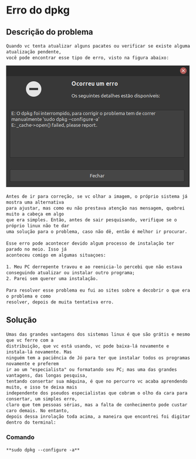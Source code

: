 # Erro do dpkg

## Descrição do problema

    Quando vc tenta atualizar alguns pacates ou verificar se existe alguma atualização pendente, 
    você pode encontrar esse tipo de erro, visto na figura abaixo:

![Imagen DPKG](./dpkg.png)

    Antes de ir para correção, se vc olhar a imagem, o próprio sistema já mostra uma alternativa 
    para ajustar, mas como eu não prestava atenção nas mensagem, quebrei muito a cabeça em algo 
    que era simples. Então, antes de sair pesquisando, verifique se o próprio linux não te dar 
    uma solução para o problema, caso não dê, então é melhor ir procurar.

    Esse erro pode acontecer devido algum processo de instalação ter parado no meio. Isso já 
    aconteceu comigo em algumas situaçoes:

    1. Meu PC derrepente travou e ao reenicia-lo percebi que não estava conseguindo atualizar ou instalar outro programa;
    2. Parei sem querer uma instalação.

    Para resolver esse problema eu fui ao sites sobre e decobrir o que era o problema e como 
    resolver, depois de muita tentativa erro.

## Solução

    Umas das grandes vantagens dos sistemas linux é que são grátis e mesmo que vc ferre com a 
    distribuição, que vc está usando, vc pode baixa-lá novamente e instala-lá novamente. Mas 
    ninguém tem a paciência de Jó para ter que instalar todos os programas novamente e preferem
    ir ao um "especialista" ou formatando seu PC; mas uma das grandes vantagens, das longas pesquisa,
    tentando consertar sua máquina, é que no percurro vc acaba aprendendo muito, e isso te deixa mais 
    independente dos pseudos especialistas que cobram o olho da cara para consertar, um simples erro, 
    claro que tem pessoas sérias, mas a falta de conhecimento pode custar caro demais. No entanto, 
    depois dessa inrolação toda acima, a maneira que encontrei foi digitar dentro do terminal:

### Comando

    **sudo dpkg --configure -a**
